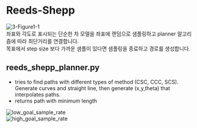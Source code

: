 # Reeds-Shepp
![3-Figure1-1](https://user-images.githubusercontent.com/49792776/83969140-2fcd3980-a909-11ea-89d6-8ecfe8b0c740.png)  
좌표와 각도로 표시되는 단순한 차 모델을 좌표에 랜덤으로 샘플링하고 planner 알고리즘에 따라 최단거리를 연결합니다.  
목표에서 step size 보다 가까운 샘플이 있다면 샘플링을 종료하고 경로를 생성합니다.  

## reeds_shepp_planner.py  
* tries to find paths with different types of method (CSC, CCC, SCS). Generate curves and straight line, then generate (x,y,theta) that interpolates paths.  
* returns path with minimum length  
  
![low_goal_sample_rate](https://user-images.githubusercontent.com/49792776/83969347-7b341780-a90a-11ea-8b53-89d1d60f722a.PNG)  
![high_goal_sample_rate](https://user-images.githubusercontent.com/49792776/83969350-7bccae00-a90a-11ea-94c0-12d9979747db.PNG)  

